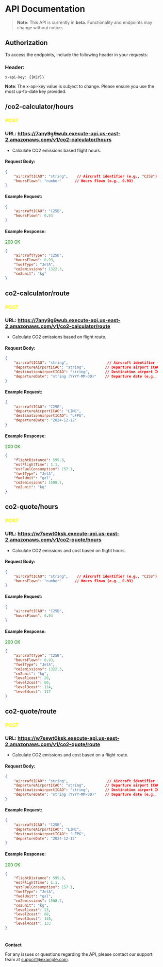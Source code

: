 # API Documentation

> **Note:** This API is currently in **beta**. Functionality and endpoints may change without notice.

## Authorization

To access the endpoints, include the following header in your requests:

### Header:
```plaintext
x-api-key: {{KEY}}
```
**Note**: The x-api-key value is subject to change. Please ensure you use the most up-to-date key provided.


## /co2-calculator/hours

<h3 class="yellow-text">POST</h3>

### URL: https://7any9g9wub.execute-api.us-east-2.amazonaws.com/v1/co2-calculator/hours

- Calculate CO2 emissions based flight hours.

#### Request Body:
```json
{
    "aircraftICAO": "string",    // Aircraft identifier (e.g., "C25B")
    "hoursFlown": "number"      // Hours flown (e.g., 0.93)
}
```
#### Example Request:
```json
{
    "aircraftICAO": "C25B",
    "hoursFlown": 0.93
}
```
#### Example Response:
<p class="green-text">200 OK</p>

```json
{
    "aircraftType": "C25B",
    "hoursFlown": 0.93,
    "fuelType": "JetA",
    "co2emissions": 1322.3,
    "co2unit": "kg"
}
```
## co2-calculator/route

<h3 class="yellow-text">POST</h3>

### URL: https://7any9g9wub.execute-api.us-east-2.amazonaws.com/v1/co2-calculator/route

- Calculate CO2 emissions based on flight route.

#### Request Body:
```json
{
    "aircraftICAO": "string",                  // Aircraft identifier (e.g., "C25B")
    "departureAirportICAO": "string",         // Departure airport ICAO code (e.g., "LIMC")
    "destinationAirportICAO": "string",       // Destination airport ICAO code (e.g., "LFPG")
    "departureDate": "string (YYYY-MM-DD)"    // Departure date (e.g., "2024-12-12")
}
```

#### Example Request:
```json
{
    "aircraftICAO": "C25B",
    "departureAirportICAO": "LIMC",
    "destinationAirportICAO": "LFPG",
    "departureDate": "2024-12-12"
}
```

#### Example Response:
<p class="green-text">200 OK</p>

```json
{
    "flightDistance": 599.3,
    "estFlightTime": 1.1,
    "estFuelConsumption": 157.1,
    "fuelType": "JetA",
    "fuelUnit": "gal",
    "co2emissions": 1508.7,
    "co2unit": "kg"
}
```

## co2-quote/hours

<h3 class="yellow-text">POST</h3>

### URL: https://w7sewt0ksk.execute-api.us-east-2.amazonaws.com/v1/co2-quote/hours

- Calculate CO2 emissions and cost based on flight hours.

#### Request Body:
```json
{
    "aircraftICAO": "string",    // Aircraft identifier (e.g., "C25B")
    "hoursFlown": "number"      // Hours flown (e.g., 0.93)
}
```

#### Example Request:
```json
{
    "aircraftICAO": "C25B",
    "hoursFlown": 0.93
}
```

#### Example Response:
<p class="green-text">200 OK</p>

```json
{
    "aircraftType": "C25B",
    "hoursFlown": 0.93,
    "fuelType": "JetA",
    "co2emissions": 1322.3,
    "co2unit": "kg",
    "level1cost": 20,
    "level2cost": 60,
    "level3cost": 114,
    "level4cost": 117
}
```

## co2-quote/route

<h3 class="yellow-text">POST</h3>

### URL: https://w7sewt0ksk.execute-api.us-east-2.amazonaws.com/v1/co2-quote/route

- Calculate CO2 emissions and cost based on a flight route.

#### Request Body:
```json
{
    "aircraftICAO": "string",                  // Aircraft identifier (e.g., "C25B")
    "departureAirportICAO": "string",         // Departure airport ICAO code (e.g., "LIMC")
    "destinationAirportICAO": "string",       // Destination airport ICAO code (e.g., "LFPG")
    "departureDate": "string (YYYY-MM-DD)"    // Departure date (e.g., "2024-12-12")
}
```

#### Example Request:
```json
{
    "aircraftICAO": "C25B",
    "departureAirportICAO": "LIMC",
    "destinationAirportICAO": "LFPG",
    "departureDate": "2024-12-12"
}
```

#### Example Response:
<p class="green-text">200 OK</p>

```json
{
    "flightDistance": 599.3,
    "estFlightTime": 1.1,
    "estFuelConsumption": 157.1,
    "fuelType": "JetA",
    "fuelUnit": "gal",
    "co2emissions": 1508.7,
    "co2unit": "kg",
    "level1cost": 23,
    "level2cost": 68,
    "level3cost": 130,
    "level4cost": 133
}
```

#

**Contact**

For any issues or questions regarding the API, please contact our support team at support@example.com.



<style>
.red-text { color: red; }
.yellow-text { color: yellow; }
.green-text { color: green; }
</style>
